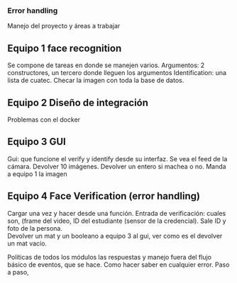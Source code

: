### Error handling
Manejo del proyecto y áreas a trabajar 

## Equipo 1 face recognition 
Se compone de tareas en donde se manejen varios. 
Argumentos: 2 constructores, un tercero donde lleguen los argumentos
Identification: una lista de cuatec. 
Checar la imagen con toda la base de datos. 

## Equipo 2 Diseño de integración 
Problemas con el docker
## Equipo 3 GUI
Gui: que funcione el verify y identify desde su interfaz. 
Se vea el feed de la cámara. 
Devolver 10 imágenes. Devolver un entero si machea o no. 
Manda a equipo 1 la imagen 

## Equipo 4 Face Verification (error handling)
Cargar una vez y hacer desde una función. 
Entrada de verificación: cuales son, (frame del video, ID del estudiante (sensor de la credencial). Sale ID y foto de la persona.  
 Devolver un mat y un booleano a equipo 3 al gui, ver como es el devolver un mat vacío. 


Políticas de todos los módulos las respuestas y manejo fuera del flujo básico de eventos, que se hace. Como hacer saber en cualquier error. 
Paso a paso,
